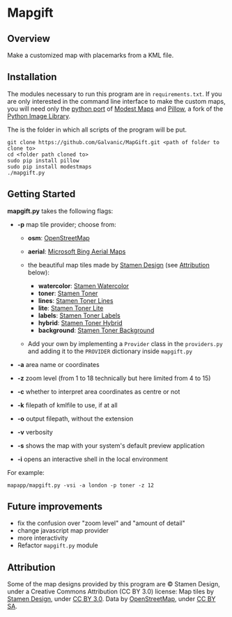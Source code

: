 Mapgift
=======

Overview
--------
Make a customized map with placemarks from a KML file.

Installation
------------
The modules necessary to run this program are in `requirements.txt`. If you are only interested in the command line interface to make the custom maps, you will need only the [python port](https://github.com/stamen/modestmaps-py) of [Modest Maps](https://modestmaps.com) and [Pillow](https://pypi.python.org/pypi/), a fork of the [Python Image Library](https://effbot.org/imagingbook/pil-index.htm).

The <folder to clone to> is the folder in which all scripts of the program will be put.

```shell
git clone https://github.com/Galvanic/MapGift.git <path of folder to clone to>
cd <folder path cloned to>
sudo pip install pillow
sudo pip install modestmaps
./mapgift.py
```

Getting Started
---------------

**mapgift.py** takes the following flags:

- **-p** map tile provider; choose from:

	- **osm**: [OpenStreetMap](http://www.openstreetmap.org/about)
	- **aerial**: [Microsoft Bing Aerial Maps](http://www.microsoft.com/maps/product/features.aspx)
	- the beautiful map tiles made by [Stamen Design](http://stamen.com/) (see [Attribution](#attribution) below):

		- **watercolor**: [Stamen Watercolor](http://maps.stamen.com/watercolor/)
		- **toner**: [Stamen Toner](http://maps.stamen.com/toner/)
		- **lines**: [Stamen Toner Lines](http://maps.stamen.com/toner-lines/)
		- **lite**: [Stamen Toner Lite](http://maps.stamen.com/toner-lite/)
		- **labels**: [Stamen Toner Labels](http://maps.stamen.com/toner-labels/)
		- **hybrid**: [Stamen Toner Hybrid](http://maps.stamen.com/toner-hybrid/)
		- **background**: [Stamen Toner Background](http://maps.stamen.com/toner-background/)

	- Add your own by implementing a `Provider` class in the `providers.py` and adding it to the `PROVIDER` dictionary inside `mapgift.py`

- **-a** area name or coordinates
- **-z** zoom level (from 1 to 18 technically but here limited from 4 to 15)
- **-c** whether to interpret area coordinates as centre or not
- **-k** filepath of kmlfile to use, if at all
- **-o** output filepath, without the extension
- **-v** verbosity
- **-s** shows the map with your system's default preview application
- **-i** opens an interactive shell in the local environment

For example:

```shell
mapapp/mapgift.py -vsi -a london -p toner -z 12
```

Future improvements
-------------------
- fix the confusion over "zoom level" and "amount of detail"
- change javascript map provider
- more interactivity
- Refactor `mapgift.py` module


Attribution
-----------
Some of the map designs provided by this program are © Stamen Design, under a Creative Commons Attribution (CC BY 3.0) license:
Map tiles by [Stamen Design](http://stamen.com), under [CC BY 3.0](http://creativecommons.org/licenses/by/3.0).
Data by [OpenStreetMap](http://openstreetmap.org), under [CC BY SA](http://creativecommons.org/licenses/by-sa/3.0).
